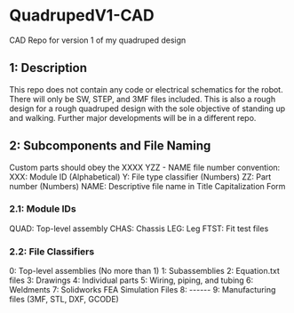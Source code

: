 # QuadrupedV1-CAD
CAD Repo for version 1 of my quadruped design

## 1: Description
This repo does not contain any code or electrical schematics for the robot. There will only be SW, STEP, and 3MF files included. This is also a rough design for a rough quadruped design with the sole objective of standing up and walking. Further major developments will be in a different repo.

## 2: Subcomponents and File Naming
Custom parts should obey the XXXX YZZ - NAME file number convention:
XXX: Module ID (Alphabetical)
Y: File type classifier (Numbers)
ZZ: Part number (Numbers)
NAME: Descriptive file name in Title Capitalization Form

### 2.1: Module IDs
QUAD: Top-level assembly
CHAS: Chassis
LEG: Leg
FTST: Fit test files

### 2.2: File Classifiers
0: Top-level assemblies (No more than 1)
1: Subassemblies
2: Equation.txt files
3: Drawings
4: Individual parts
5: Wiring, piping, and tubing
6: Weldments
7: Solidworks FEA Simulation Files
8: ------
9: Manufacturing files (3MF, STL, DXF, GCODE)